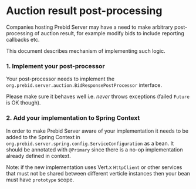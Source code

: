# Auction result post-processing

Companies hosting Prebid Server may have a need to make arbitrary post-processing of auction result, for example modify bids to include reporting callbacks etc.

This document describes mechanism of implementing such logic.

### 1. Implement your post-processor

Your post-processor needs to implement the `org.prebid.server.auction.BidResponsePostProcessor` interface.

Please make sure it behaves well i.e. _never_ throws exceptions (failed `Future` is OK though).

### 2. Add your implementation to Spring Context

In order to make Prebid Server aware of your implementation it needs to be added to the Spring Context in `org.prebid.server.spring.config.ServiceConfiguration` as a bean. It should be annotated with `@Primary` since there is a no-op implementation already defined in context.

Note: if the new implementation uses Vert.x `HttpClient` or other services that must not be shared between different verticle instances then your bean must have `prototype` scope.
